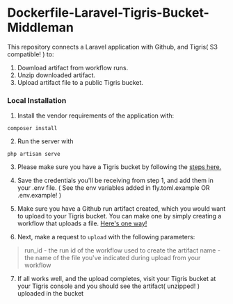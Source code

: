 # Dockerfile-Laravel-Tigris-Bucket-Middleman
This repository connects a Laravel application with Github, and Tigris( S3 compatible! ) to:
1. Download artifact from workflow runs.
2. Unzip downloaded artifact.
3. Upload artifact file to a public Tigris bucket.


### Local Installation

1. Install the vendor requirements of the application with:
```
composer install
```

2. Run the server with 
```
php artisan serve
```

3. Please make sure you have a Tigris bucket by following the [steps here.](https://fly.io/docs/reference/tigris/)

4. Save the credentials you'll be receiving from step 1, and add them in your .env file. ( See the env variables added in fly.toml.example OR .env.example! )

5. Make sure you have a Github run artifact created, which you would want to upload to your Tigris bucket. You can make one by simply creating a workflow that uploads a file. [Here's one way!](https://github.com/fly-apps/dockerfile-laravel/pull/38/files#diff-5c3fa597431eda03ac3339ae6bf7f05e1a50d6fc7333679ec38e21b337cb6721R54) 

6. Next, make a request to `upload` with the following parameters:
>run_id - the run id of the workflow used to create the artifact
>name - the name of the file you've indicated during upload from your workflow

7. If all works well, and the upload completes, visit your Tigris bucket at your Tigris console and you should see the artifact( unzipped! ) uploaded in the bucket


